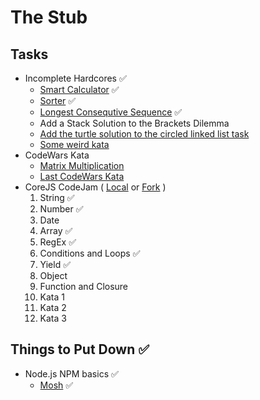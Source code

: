 # The Stub

## Tasks
- Incomplete Hardcores ✅
  - [Smart Calculator](https://github.com/TomSssM/smart-calculator) ✅
  - [Sorter](https://github.com/TomSssM/sorter) ✅
  - [Longest Consequtive Sequence](https://github.com/TomSssM/longest-consecutive-sequence) ✅
  - Add a Stack Solution to the Brackets Dilemma
  - [Add the turtle solution to the circled linked list task](http://raganwald.com/2013/02/15/turtles-and-iterators.js.html)
  - [Some weird kata](https://github.com/yankouskia/you-are-awesome/blob/master/test.js)
- CodeWars Kata
  - [Matrix Multiplication](https://www.codewars.com/kata/matrix-multiplier)
  - [Last CodeWars Kata](http://www.codewars.com/kata/functional-sql)
- CoreJS CodeJam ( [Local](./codejam-corejs) or [Fork](https://github.com/TomSssM/js-assignments) )
    1. String ✅
    2. Number ✅
    3. Date
    4. Array ✅
    5. RegEx ✅
    6. Conditions and Loops ✅
    7. Yield ✅
    8. Object
    9. Function and Closure
    10. Kata 1
    11. Kata 2
    12. Kata 3

## Things to Put Down ✅
- Node.js NPM basics ✅
  - [Mosh](https://youtu.be/TlB_eWDSMt4) ✅
